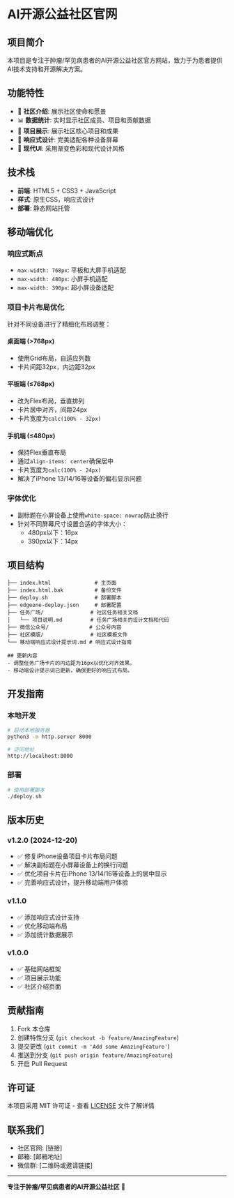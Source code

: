 # AI开源公益社区官网

## 项目简介

本项目是专注于肿瘤/罕见病患者的AI开源公益社区官方网站，致力于为患者提供AI技术支持和开源解决方案。

## 功能特性

- 🎯 **社区介绍**: 展示社区使命和愿景
- 📊 **数据统计**: 实时显示社区成员、项目和贡献数据
- 🚀 **项目展示**: 展示社区核心项目和成果
- 📱 **响应式设计**: 完美适配各种设备屏幕
- 🎨 **现代UI**: 采用渐变色彩和现代设计风格

## 技术栈

- **前端**: HTML5 + CSS3 + JavaScript
- **样式**: 原生CSS，响应式设计
- **部署**: 静态网站托管

## 移动端优化

### 响应式断点

- `max-width: 768px`: 平板和大屏手机适配
- `max-width: 480px`: 小屏手机适配
- `max-width: 390px`: 超小屏设备适配

### 项目卡片布局优化

针对不同设备进行了精细化布局调整：

#### 桌面端 (>768px)
- 使用Grid布局，自适应列数
- 卡片间距32px，内边距32px

#### 平板端 (≤768px)
- 改为Flex布局，垂直排列
- 卡片居中对齐，间距24px
- 卡片宽度为`calc(100% - 32px)`

#### 手机端 (≤480px)
- 保持Flex垂直布局
- 通过`align-items: center`确保居中
- 卡片宽度为`calc(100% - 24px)`
- 解决了iPhone 13/14/16等设备的偏右显示问题

### 字体优化

- 副标题在小屏设备上使用`white-space: nowrap`防止换行
- 针对不同屏幕尺寸设置合适的字体大小：
  - 480px以下：16px
  - 390px以下：14px

## 项目结构

```
├── index.html              # 主页面
├── index.html.bak          # 备份文件
├── deploy.sh               # 部署脚本
├── edgeone-deploy.json     # 部署配置
├── 任务广场/               # 社区任务相关文档
│   └── 项目说明.md         # 任务广场相关的设计文档和代码
├── 微信公众号/             # 公众号内容
├── 社区模版/               # 社区模板文件
└── 移动端响应式设计提示词.md # 响应式设计指南

## 更新内容
- 调整任务广场卡片的内边距为16px以优化对齐效果。
- 移动端设计提示词已更新，确保更好的响应式布局。
```

## 开发指南

### 本地开发

```bash
# 启动本地服务器
python3 -m http.server 8000

# 访问地址
http://localhost:8000
```

### 部署

```bash
# 使用部署脚本
./deploy.sh
```

## 版本历史

### v1.2.0 (2024-12-20)
- ✅ 修复iPhone设备项目卡片布局问题
- ✅ 解决副标题在小屏幕设备上的换行问题
- ✅ 优化项目卡片在iPhone 13/14/16等设备上的居中显示
- ✅ 完善响应式设计，提升移动端用户体验

### v1.1.0
- ✅ 添加响应式设计支持
- ✅ 优化移动端布局
- ✅ 添加统计数据展示

### v1.0.0
- ✅ 基础网站框架
- ✅ 项目展示功能
- ✅ 社区介绍页面

## 贡献指南

1. Fork 本仓库
2. 创建特性分支 (`git checkout -b feature/AmazingFeature`)
3. 提交更改 (`git commit -m 'Add some AmazingFeature'`)
4. 推送到分支 (`git push origin feature/AmazingFeature`)
5. 开启 Pull Request

## 许可证

本项目采用 MIT 许可证 - 查看 [LICENSE](LICENSE) 文件了解详情

## 联系我们

- 社区官网: [链接]
- 邮箱: [邮箱地址]
- 微信群: [二维码或邀请链接]

---

**专注于肿瘤/罕见病患者的AI开源公益社区** 💙